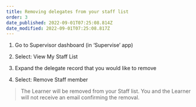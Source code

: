 ```yaml
---
title: Removing delegates from your staff list
order: 3
date_published: 2022-09-01T07:25:08.814Z
date_modified: 2022-09-01T07:25:08.817Z
---
```

1. Go to Supervisor dashboard (in ‘Supervise’ app) ​

2. Select: View My Staff List​

3. Expand the delegate record that you would like to remove​

4. Select: Remove Staff member​

> The Learner will be removed from your Staff list. You and the Learner will not receive an email confirming the removal.​